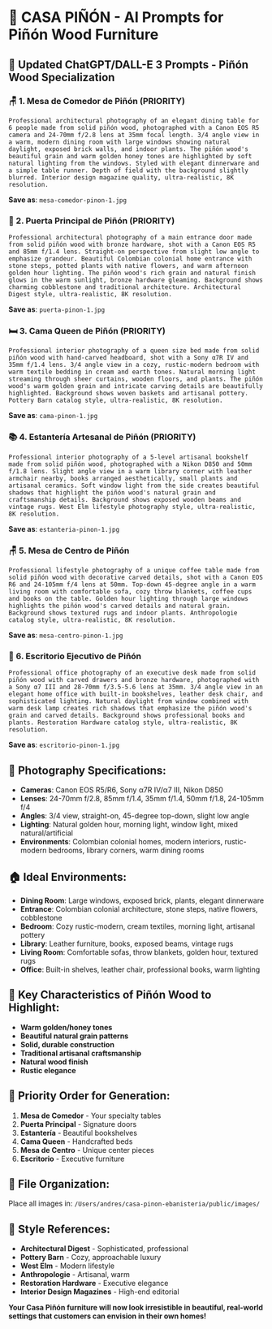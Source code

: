 # 🌲 **CASA PIÑÓN - AI Prompts for Piñón Wood Furniture**

## 🎯 **Updated ChatGPT/DALL-E 3 Prompts - Piñón Wood Specialization**

### **🪑 1. Mesa de Comedor de Piñón (PRIORITY)**
```
Professional architectural photography of an elegant dining table for 6 people made from solid piñón wood, photographed with a Canon EOS R5 camera and 24-70mm f/2.8 lens at 35mm focal length. 3/4 angle view in a warm, modern dining room with large windows showing natural daylight, exposed brick walls, and indoor plants. The piñón wood's beautiful grain and warm golden honey tones are highlighted by soft natural lighting from the windows. Styled with elegant dinnerware and a simple table runner. Depth of field with the background slightly blurred. Interior design magazine quality, ultra-realistic, 8K resolution.
```
**Save as**: `mesa-comedor-pinon-1.jpg`

### **🚪 2. Puerta Principal de Piñón (PRIORITY)**
```
Professional architectural photography of a main entrance door made from solid piñón wood with bronze hardware, shot with a Canon EOS R5 and 85mm f/1.4 lens. Straight-on perspective from slight low angle to emphasize grandeur. Beautiful Colombian colonial home entrance with stone steps, potted plants with native flowers, and warm afternoon golden hour lighting. The piñón wood's rich grain and natural finish glows in the warm sunlight, bronze hardware gleaming. Background shows charming cobblestone and traditional architecture. Architectural Digest style, ultra-realistic, 8K resolution.
```
**Save as**: `puerta-pinon-1.jpg`

### **🛏️ 3. Cama Queen de Piñón (PRIORITY)**
```
Professional interior photography of a queen size bed made from solid piñón wood with hand-carved headboard, shot with a Sony α7R IV and 35mm f/1.4 lens. 3/4 angle view in a cozy, rustic-modern bedroom with warm textile bedding in cream and earth tones. Natural morning light streaming through sheer curtains, wooden floors, and plants. The piñón wood's warm golden grain and intricate carving details are beautifully highlighted. Background shows woven baskets and artisanal pottery. Pottery Barn catalog style, ultra-realistic, 8K resolution.
```
**Save as**: `cama-pinon-1.jpg`

### **📚 4. Estantería Artesanal de Piñón (PRIORITY)**
```
Professional interior photography of a 5-level artisanal bookshelf made from solid piñón wood, photographed with a Nikon D850 and 50mm f/1.8 lens. Slight angle view in a warm library corner with leather armchair nearby, books arranged aesthetically, small plants and artisanal ceramics. Soft window light from the side creates beautiful shadows that highlight the piñón wood's natural grain and craftsmanship details. Background shows exposed wooden beams and vintage rugs. West Elm lifestyle photography style, ultra-realistic, 8K resolution.
```
**Save as**: `estanteria-pinon-1.jpg`

### **🪑 5. Mesa de Centro de Piñón**
```
Professional lifestyle photography of a unique coffee table made from solid piñón wood with decorative carved details, shot with a Canon EOS R6 and 24-105mm f/4 lens at 50mm. Top-down 45-degree angle in a warm living room with comfortable sofa, cozy throw blankets, coffee cups and books on the table. Golden hour lighting through large windows highlights the piñón wood's carved details and natural grain. Background shows textured rugs and indoor plants. Anthropologie catalog style, ultra-realistic, 8K resolution.
```
**Save as**: `mesa-centro-pinon-1.jpg`

### **💼 6. Escritorio Ejecutivo de Piñón**
```
Professional office photography of an executive desk made from solid piñón wood with carved drawers and bronze hardware, photographed with a Sony α7 III and 28-70mm f/3.5-5.6 lens at 35mm. 3/4 angle view in an elegant home office with built-in bookshelves, leather desk chair, and sophisticated lighting. Natural daylight from window combined with warm desk lamp creates rich shadows that emphasize the piñón wood's grain and carved details. Background shows professional books and plants. Restoration Hardware catalog style, ultra-realistic, 8K resolution.
```
**Save as**: `escritorio-pinon-1.jpg`

## 📸 **Photography Specifications:**
- **Cameras**: Canon EOS R5/R6, Sony α7R IV/α7 III, Nikon D850
- **Lenses**: 24-70mm f/2.8, 85mm f/1.4, 35mm f/1.4, 50mm f/1.8, 24-105mm f/4
- **Angles**: 3/4 view, straight-on, 45-degree top-down, slight low angle
- **Lighting**: Natural golden hour, morning light, window light, mixed natural/artificial
- **Environments**: Colombian colonial homes, modern interiors, rustic-modern bedrooms, library corners, warm dining rooms

## 🏠 **Ideal Environments:**
- **Dining Room**: Large windows, exposed brick, plants, elegant dinnerware
- **Entrance**: Colombian colonial architecture, stone steps, native flowers, cobblestone
- **Bedroom**: Cozy rustic-modern, cream textiles, morning light, artisanal pottery
- **Library**: Leather furniture, books, exposed beams, vintage rugs
- **Living Room**: Comfortable sofas, throw blankets, golden hour, textured rugs
- **Office**: Built-in shelves, leather chair, professional books, warm lighting

## 🌲 **Key Characteristics of Piñón Wood to Highlight:**
- **Warm golden/honey tones**
- **Beautiful natural grain patterns**
- **Solid, durable construction**
- **Traditional artisanal craftsmanship**
- **Natural wood finish**
- **Rustic elegance**

## 📁 **Priority Order for Generation:**
1. **Mesa de Comedor** - Your specialty tables
2. **Puerta Principal** - Signature doors
3. **Estantería** - Beautiful bookshelves
4. **Cama Queen** - Handcrafted beds
5. **Mesa de Centro** - Unique center pieces
6. **Escritorio** - Executive furniture

## 🎯 **File Organization:**
Place all images in: `/Users/andres/casa-pinon-ebanisteria/public/images/`

## 🎯 **Style References:**
- **Architectural Digest** - Sophisticated, professional
- **Pottery Barn** - Cozy, approachable luxury  
- **West Elm** - Modern lifestyle
- **Anthropologie** - Artisanal, warm
- **Restoration Hardware** - Executive elegance
- **Interior Design Magazines** - High-end editorial

**Your Casa Piñón furniture will now look irresistible in beautiful, real-world settings that customers can envision in their own homes!**
